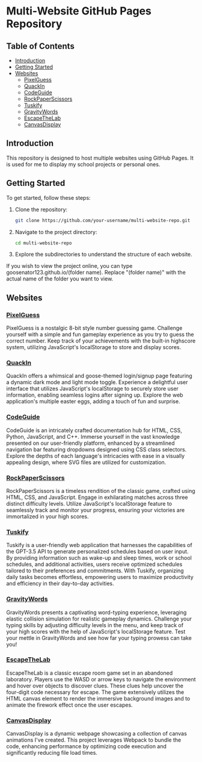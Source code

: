 # Multi-Website GitHub Pages Repository

## Table of Contents

- [Introduction](#introduction)
- [Getting Started](#getting-started)
- [Websites](#websites)
  - [PixelGuess](#PixelGuess)
  - [QuackIn](#QuackIn)
  - [CodeGuide](#CodeGuide)
  - [RockPaperScissors](#RockPaperScissors)
  - [Tuskify](#Tuskify)
  - [GravityWords](#GravityWords)
  - [EscapeTheLab](#EscapeTheLab)
  - [CanvasDisplay](#CanvasDisplay)

## Introduction

This repository is designed to host multiple websites using GitHub Pages. It is used for me to display my school projects or personal ones.

## Getting Started

To get started, follow these steps:

1. Clone the repository:

    ```bash
    git clone https://github.com/your-username/multi-website-repo.git
    ```

2. Navigate to the project directory:

    ```bash
    cd multi-website-repo
    ```

3. Explore the subdirectories to understand the structure of each website.

If you wish to view the project online, you can type goosenator123.github.io/(folder name). Replace "(folder name)" with the actual name of the folder you want to view.

## Websites

### [PixelGuess](./PixelGuess/)

PixelGuess is a nostalgic 8-bit style number guessing game. Challenge yourself with a simple and fun gameplay experience as you try to guess the correct number. Keep track of your achievements with the built-in highscore system, utilizing JavaScript's localStorage to store and display scores.

### [QuackIn](./QuackIn)

QuackIn offers a whimsical and goose-themed login/signup page featuring a dynamic dark mode and light mode toggle. Experience a delightful user interface that utilizes JavaScript's localStorage to securely store user information, enabling seamless logins after signing up. Explore the web application's multiple easter eggs, adding a touch of fun and surprise.

### [CodeGuide](./CodeGuide)

CodeGuide is an intricately crafted documentation hub for HTML, CSS, Python, JavaScript, and C++. Immerse yourself in the vast knowledge presented on our user-friendly platform, enhanced by a streamlined navigation bar featuring dropdowns designed using CSS class selectors. Explore the depths of each language's intricacies with ease in a visually appealing design, where SVG files are utilized for customization.

### [RockPaperScissors](./RockPaperScissors)

RockPaperScissors is a timeless rendition of the classic game, crafted using HTML, CSS, and JavaScript. Engage in exhilarating matches across three distinct difficulty levels. Utilize JavaScript's localStorage feature to seamlessly track and monitor your progress, ensuring your victories are immortalized in your high scores.

### [Tuskify](./Tuskify/)

Tuskify is a user-friendly web application that harnesses the capabilities of the GPT-3.5 API to generate personalized schedules based on user input. By providing information such as wake-up and sleep times, work or school schedules, and additional activities, users receive optimized schedules tailored to their preferences and commitments. With Tuskify, organizing daily tasks becomes effortless, empowering users to maximize productivity and efficiency in their day-to-day activities.

### [GravityWords](./GravityWords/)

GravityWords presents a captivating word-typing experience, leveraging elastic collision simulation for realistic gameplay dynamics. Challenge your typing skills by adjusting difficulty levels in the menu, and keep track of your high scores with the help of JavaScript's localStorage feature. Test your mettle in GravityWords and see how far your typing prowess can take you!

### [EscapeTheLab](./EscapeTheLab/)

EscapeTheLab is a classic escape room game set in an abandoned laboratory. Players use the WASD or arrow keys to navigate the environment and hover over objects to discover clues. These clues help uncover the four-digit code necessary for escape. The game extensively utilizes the HTML canvas element to render the immersive background images and to animate the firework effect once the user escapes.

### [CanvasDisplay](./CanvasDisplay/)

CanvasDisplay is a dynamic webpage showcasing a collection of canvas animations I've created. This project leverages Webpack to bundle the code, enhancing performance by optimizing code execution and significantly reducing file load times.